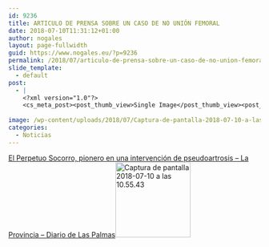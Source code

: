 ```yaml
---
id: 9236
title: ARTICULO DE PRENSA SOBRE UN CASO DE NO UNIÓN FEMORAL
date: 2018-07-10T11:31:12+01:00
author: nogales
layout: page-fullwidth
guid: https://www.nogales.eu/?p=9236
permalink: /2018/07/articulo-de-prensa-sobre-un-caso-de-no-union-femoral/
slide_template:
  - default
post:
  - |
    <?xml version="1.0"?>
    <cs_meta_post><post_thumb_view>Single Image</post_thumb_view><post_featured_image_as_thumbnail/><post_thumb_audio/><post_thumb_video/><post_thumb_slider/><post_thumb_slider_type/><inside_post_thumb_view>Single Image</inside_post_thumb_view><inside_post_featured_image_as_thumbnail/><inside_post_thumb_audio/><inside_post_thumb_video/><inside_post_thumb_slider/><inside_post_thumb_slider_type/><post_social_sharing>on</post_social_sharing><post_author_info_show>on</post_author_info_show><post_tags_show>on</post_tags_show><post_attachment_show>on</post_attachment_show><page_title/><page_sub_title/><page_subheader_color/><page_subheader_font_color/><header_banner_style>default_header</header_banner_style><header_banner_image/><header_banner_flex_slider>blog</header_banner_flex_slider><custom_slider_id/><sidebar_layout><cs_layout/></sidebar_layout></cs_meta_post>
    
image: /wp-content/uploads/2018/07/Captura-de-pantalla-2018-07-10-a-las-11.32.45.png
categories:
  - Noticias
---
```

[El Perpetuo Socorro, pionero en una intervención de pseudoartrosis &#8211; La Provincia &#8211; Diario de Las Palmas](https://www.nogales.eu/wp-content/uploads/2018/07/El-Perpetuo-Socorro-pionero-en-una-intervención-de-pseudoartrosis-La-Provincia-Diario-de-Las-Palmas.pdf)[<img loading="lazy" class="aligncenter size-thumbnail wp-image-9234" src="https://www.nogales.eu/wp-content/uploads/2018/07/Captura-de-pantalla-2018-07-10-a-las-10.55.43-150x150.png" alt="Captura de pantalla 2018-07-10 a las 10.55.43" width="150" height="150" />](https://www.nogales.eu/wp-content/uploads/2018/07/Captura-de-pantalla-2018-07-10-a-las-10.55.43.png)